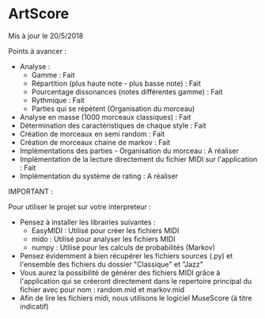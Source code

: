 # ArtScore

Mis à jour le 20/5/2018

Points à avancer :

- Analyse : 
    - Gamme : Fait
    - Répartition (plus haute note - plus basse note) : Fait
    - Pourcentage dissonances (notes différentes gamme) : Fait
    - Rythmique : Fait
    - Parties qui se répètent (Organisation du morceau)
 - Analyse en masse (1000 morceaux classiques) : Fait
 - Détermination des caractéristiques de chaque style : Fait
 - Création de morceaux en semi random : Fait
 - Création de morceaux chaine de markov : Fait
 - Implémentations des parties - Organisation du morceau : A réaliser
 - Implémentation de la lecture directement du fichier MIDI sur l'application : Fait
 - Implémentation du système de rating : A réaliser
 
IMPORTANT : 

Pour utiliser le projet sur votre interpreteur : 

- Pensez à installer les librairies suivantes : 
    - EasyMIDI : Utilisé pour créer les fichiers MIDI
    - mido : Utilisé pour analyser les fichiers MIDI
    - numpy : Utilisé pour les calculs de probabilités (Markov)
- Pensez évidemment à bien récupérer les fichiers sources (.py) et l'ensemble des fichiers du dossier "Classique" et "Jazz"
- Vous aurez la possibilité de générer des fichiers MIDI grâce à l'application qui se créeront directement dans le repertoire principal du fichier avec pour nom : random.mid et markov.mid
- Afin de lire les fichiers midi, nous utilisons le logiciel MuseScore (à titre indicatif)
